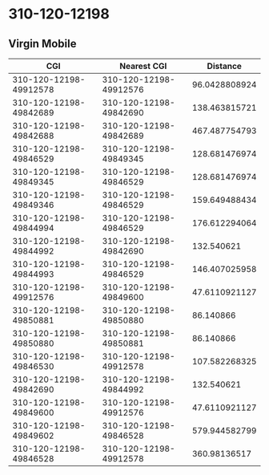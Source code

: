 # 310-120-12198
## Virgin Mobile


| CGI | Nearest CGI | Distance |
|-----|-------------|----------|
| 310-120-12198-49912578 | 310-120-12198-49912576 | 96.0428808924 |
| 310-120-12198-49842689 | 310-120-12198-49842690 | 138.463815721 |
| 310-120-12198-49842688 | 310-120-12198-49842689 | 467.487754793 |
| 310-120-12198-49846529 | 310-120-12198-49849345 | 128.681476974 |
| 310-120-12198-49849345 | 310-120-12198-49846529 | 128.681476974 |
| 310-120-12198-49849346 | 310-120-12198-49846529 | 159.649488434 |
| 310-120-12198-49844994 | 310-120-12198-49846529 | 176.612294064 |
| 310-120-12198-49844992 | 310-120-12198-49842690 | 132.540621 |
| 310-120-12198-49844993 | 310-120-12198-49846529 | 146.407025958 |
| 310-120-12198-49912576 | 310-120-12198-49849600 | 47.6110921127 |
| 310-120-12198-49850881 | 310-120-12198-49850880 | 86.140866 |
| 310-120-12198-49850880 | 310-120-12198-49850881 | 86.140866 |
| 310-120-12198-49846530 | 310-120-12198-49912578 | 107.582268325 |
| 310-120-12198-49842690 | 310-120-12198-49844992 | 132.540621 |
| 310-120-12198-49849600 | 310-120-12198-49912576 | 47.6110921127 |
| 310-120-12198-49849602 | 310-120-12198-49846528 | 579.944582799 |
| 310-120-12198-49846528 | 310-120-12198-49912578 | 360.98136517 |
